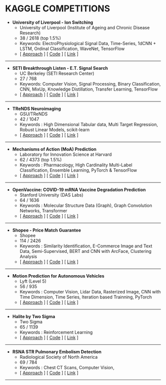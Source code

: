 # KAGGLE COMPETITIONS


- **University of Liverpool - Ion Switching**
    - University of Liverpool (Institute of Ageing and Chronic Disease Research)
    - 38 / 2618 (top 1.5%)
    - Keywords: ElectroPhysiological Signal Data, Time-Series, 1dCNN + LSTM, Ordinal Classification, WaveNet, TensorFlow
    - [ [Approach](https://sumansahoo16.github.io/University-of-Liverpool---Ion-Switching/) ]  [ [Code](https://github.com/sumansahoo16/University-of-Liverpool---Ion-Switching/tree/master/Code) ]  [ [Link](https://www.kaggle.com/c/liverpool-ion-switching/) ]
 
---

- **SETI Breakthrough Listen - E.T. Signal Search**
    - UC Berkeley (SETI Research Center)
    - 27 / 768
    - Keywords: Computer Vision, Signal Processing, Binary Classification, CNN, MixUp, Knowledge Distillation, Transfer Learning, TensorFlow
    - [ [Approach](https://sumansahoo16.github.io/SETI-Breakthrough-Listen---E.T.-Signal-Search/) ]  [ [Code](https://github.com/sumansahoo16/SETI-Breakthrough-Listen---E.T.-Signal-Search/tree/main/Code) ]  [ [Link](https://www.kaggle.com/c/seti-breakthrough-listen) ]

---

- **TReNDS Neuroimaging**
    - GSU/TReNDS
    - 42 / 1047
    - Keywords : High Dimensional Tabular data, Multi Target Regression, Robust Linear Models, scikit-learn
    - [ [Approach](https://sumansahoo16.github.io/TReNDS-Neuroimaging/) ]  [ [Code](https://github.com/sumansahoo16/TReNDS-Neuroimaging/tree/main/Code) ]  [ [Link](https://www.kaggle.com/c/trends-assessment-prediction) ]
    
---

- **Mechanisms of Action (MoA) Prediction**
    - Laboratory for Innovation Science at Harvard
    - 62 / 4373 (top 1.5%)
    -  Keywords : Pharmacology, High Cardinality Multi-Label Classification, Ensemble Learning, PyTorch & TensorFlow
    - [ [Approach](https://sumansahoo16.github.io/Mechanisms-of-Action-MoA-Prediction/) ]  [ [Code](https://github.com/sumansahoo16/Mechanisms-of-Action-MoA-Prediction/tree/main/Code) ]  [ [Link](https://www.kaggle.com/c/lish-moa/) ]

---

- **OpenVaccine: COVID-19 mRNA Vaccine Degradation Prediction**
    - Stanford University (DAS Labs)
    - 64 / 1636
    -  Keywords : Molecular Structure Data (Graph), Graph Convolution Networks, Transformer  
    - [ [Approach](https://sumansahoo16.github.io/OpenVaccine-COVID-19-mRNA-Vaccine-Degradation-Prediction/) ]  [ [Code](https://github.com/sumansahoo16/OpenVaccine-COVID-19-mRNA-Vaccine-Degradation-Prediction/tree/main/Code) ]  [ [Link](https://www.kaggle.com/c/stanford-covid-vaccine/) ]
    
---

- **Shopee - Price Match Guarantee**
    - Shopee
    - 114 / 2426
    -  Keywords :  Similarity Identification, E-Commerce Image and Text Data, Semi-Supervised,  BERT and CNN with ArcFace, Clustering Analysis
    - [ [Approach](https://sumansahoo16.github.io/Shopee---Price-Match-Guarantee/) ]  [ [Code](https://github.com/sumansahoo16/Shopee---Price-Match-Guarantee/tree/main/Code) ]  [ [Link](https://www.kaggle.com/c/shopee-product-matching/) ] 

---

- **Motion Prediction for Autonomous Vehicles**
    - Lyft (Level 5)
    - 56 / 935
    -  Keywords : Computer Vision, Lidar Data, Rasterized Image, CNN with Time Dimension, Time Series, Iteration based Trainning, PyTorch
    - [ [Approach](https://link-url-here.org) ]  [ [Code](https://link-url-here.org) ]  [ [Link](https://www.kaggle.com/c/lyft-motion-prediction-autonomous-vehicles) ]

---

- **Halite by Two Sigma**
    - Two Sigma
    - 65 / 1139 
    -  Keywords : Reinforcement Learning
    - [ [Approach](https://link-url-here.org) ]  [ [Code](https://link-url-here.org) ]  [ [Link](https://www.kaggle.com/c/halite) ]

---

- **RSNA STR Pulmonary Embolism Detection**
    - Radiological Society of North America
    - 69 / 784
    -  Keywords : Chest CT Scans, Computer Vision,
    - [ [Approach](https://link-url-here.org) ]  [ [Code](https://link-url-here.org) ]  [ [Link](https://www.kaggle.com/c/rsna-str-pulmonary-embolism-detection/) ]

---
